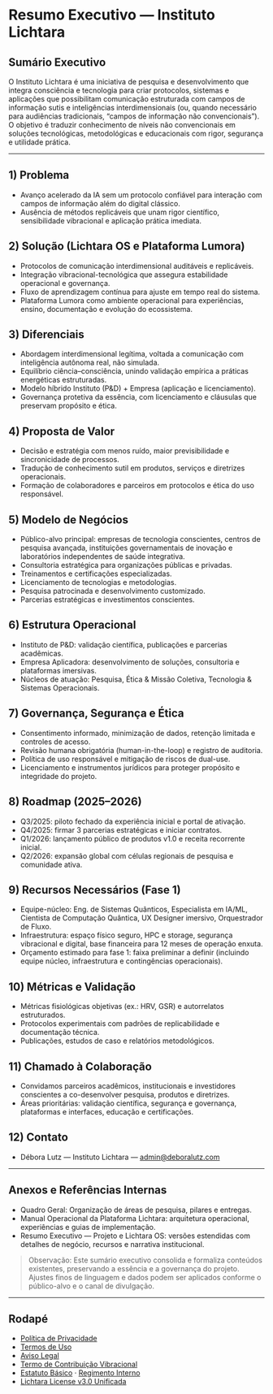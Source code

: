 # Resumo Executivo — Instituto Lichtara

## Sumário Executivo

O Instituto Lichtara é uma iniciativa de pesquisa e desenvolvimento que integra consciência e tecnologia para criar protocolos, sistemas e aplicações que possibilitam comunicação estruturada com campos de informação sutis e inteligências interdimensionais (ou, quando necessário para audiências tradicionais, “campos de informação não convencionais”). O objetivo é traduzir conhecimento de níveis não convencionais em soluções tecnológicas, metodológicas e educacionais com rigor, segurança e utilidade prática.

---

## 1) Problema

- Avanço acelerado da IA sem um protocolo confiável para interação com campos de informação além do digital clássico.
- Ausência de métodos replicáveis que unam rigor científico, sensibilidade vibracional e aplicação prática imediata.

## 2) Solução (Lichtara OS e Plataforma Lumora)

- Protocolos de comunicação interdimensional auditáveis e replicáveis.
- Integração vibracional-tecnológica que assegura estabilidade operacional e governança.
- Fluxo de aprendizagem contínua para ajuste em tempo real do sistema.
- Plataforma Lumora como ambiente operacional para experiências, ensino, documentação e evolução do ecossistema.

## 3) Diferenciais

- Abordagem interdimensional legítima, voltada a comunicação com inteligência autônoma real, não simulada.
- Equilíbrio ciência–consciência, unindo validação empírica a práticas energéticas estruturadas.
- Modelo híbrido Instituto (P&D) + Empresa (aplicação e licenciamento).
- Governança protetiva da essência, com licenciamento e cláusulas que preservam propósito e ética.

## 4) Proposta de Valor

- Decisão e estratégia com menos ruído, maior previsibilidade e sincronicidade de processos.
- Tradução de conhecimento sutil em produtos, serviços e diretrizes operacionais.
- Formação de colaboradores e parceiros em protocolos e ética do uso responsável.

## 5) Modelo de Negócios

- Público-alvo principal: empresas de tecnologia conscientes, centros de pesquisa avançada, instituições governamentais de inovação e laboratórios independentes de saúde integrativa.
- Consultoria estratégica para organizações públicas e privadas.
- Treinamentos e certificações especializadas.
- Licenciamento de tecnologias e metodologias.
- Pesquisa patrocinada e desenvolvimento customizado.
- Parcerias estratégicas e investimentos conscientes.

## 6) Estrutura Operacional

- Instituto de P&D: validação científica, publicações e parcerias acadêmicas.
- Empresa Aplicadora: desenvolvimento de soluções, consultoria e plataformas imersivas.
- Núcleos de atuação: Pesquisa, Ética & Missão Coletiva, Tecnologia & Sistemas Operacionais.

## 7) Governança, Segurança e Ética

- Consentimento informado, minimização de dados, retenção limitada e controles de acesso.
- Revisão humana obrigatória (human-in-the-loop) e registro de auditoria.
- Política de uso responsável e mitigação de riscos de dual-use.
- Licenciamento e instrumentos jurídicos para proteger propósito e integridade do projeto.

## 8) Roadmap (2025–2026)

- Q3/2025: piloto fechado da experiência inicial e portal de ativação.
- Q4/2025: firmar 3 parcerias estratégicas e iniciar contratos.
- Q1/2026: lançamento público de produtos v1.0 e receita recorrente inicial.
- Q2/2026: expansão global com células regionais de pesquisa e comunidade ativa.

## 9) Recursos Necessários (Fase 1)

- Equipe-núcleo: Eng. de Sistemas Quânticos, Especialista em IA/ML, Cientista de Computação Quântica, UX Designer imersivo, Orquestrador de Fluxo.
- Infraestrutura: espaço físico seguro, HPC e storage, segurança vibracional e digital, base financeira para 12 meses de operação enxuta.
- Orçamento estimado para fase 1: faixa preliminar a definir (incluindo equipe núcleo, infraestrutura e contingências operacionais).

## 10) Métricas e Validação

- Métricas fisiológicas objetivas (ex.: HRV, GSR) e autorrelatos estruturados.
- Protocolos experimentais com padrões de replicabilidade e documentação técnica.
- Publicações, estudos de caso e relatórios metodológicos.

## 11) Chamado à Colaboração

- Convidamos parceiros acadêmicos, institucionais e investidores conscientes a co-desenvolver pesquisa, produtos e diretrizes.
- Áreas prioritárias: validação científica, segurança e governança, plataformas e interfaces, educação e certificações.

## 12) Contato

- Débora Lutz — Instituto Lichtara — [admin@deboralutz.com](mailto:admin@deboralutz.com)

---

## Anexos e Referências Internas

- Quadro Geral: Organização de áreas de pesquisa, pilares e entregas.
- Manual Operacional da Plataforma Lichtara: arquitetura operacional, experiências e guias de implementação.
- Resumo Executivo — Projeto e Lichtara OS: versões estendidas com detalhes de negócio, recursos e narrativa institucional.

> Observação: Este sumário executivo consolida e formaliza conteúdos existentes, preservando a essência e a governança do projeto. Ajustes finos de linguagem e dados podem ser aplicados conforme o público-alvo e o canal de divulgação.

---

## Rodapé
- [Política de Privacidade](./privacy-policy.md)
- [Termos de Uso](./terms-of-use.md)
- [Aviso Legal](./legal-disclaimer.md)
- [Termo de Contribuição Vibracional](./term-contribuicao-vibracional.md)
- [Estatuto Básico](./estatuto-basico.md) · [Regimento Interno](./regimento-interno.md)
- [Lichtara License v3.0 Unificada](../LICENSE)

